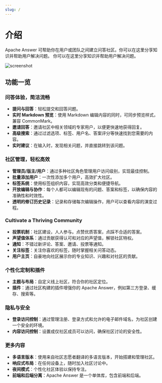 ```yaml
---
slug: /
---
```


# 介绍

Apache Answer 可帮助你在用户或团队之间建立问答社区。你可以在这里分享知识并帮助用户解决问题。 你可以在这里分享知识并帮助用户解决问题。

![screenshot](/img/screenshot.png)

## 功能一览

### 问答体验，简洁流畅

- **提问与回答**：轻松提交和回答问题。
- **实时 Markdown 预览**：使用 Markdown 编辑内容的同时，可同步预览样式，兼容 CommonMark。
- **邀请回答**：邀请社区中相关领域的专家用户，以便更快速地获得回复。
- **高级搜索**：通过过滤选项、标签、用户名、答案评分等快速找到您需要的内容。
- **实时建议**：在输入时，发现相关问题，并直接跳转到该问题。

### 社区管理，轻松高效

- **管理员/版主/用户**：通过多种社区角色管理用户访问级别，实现最佳控制。
- **批量添加用户**：一次性添加多个用户，高效扩大社区。
- **标签系统**：使用标签组织内容，实现高效分类和便捷导航。
- **开放编辑与协作**：每个人都可以编辑现有的问题、答案和标签，以确保内容的准确性和时效性。
- **透明的修订历史记录**：记录和存储每次编辑操作，用户可以查看内容的演变过程。

### Cultivate a Thriving Community

- **投票机制**：社区建设，人人参与。点赞优质答案，点踩不合适的答案。
- **声望值体系**：通过贡献获得认可和对应的声望值，解锁社区特权。
- **通知**：不错过新评论、答案、邀请、投票等通知。
- **关注标签**：关注你喜欢的标签，随时掌握相关问答动态。
- **用户主页**：自豪地向社区展示你的专业知识、兴趣和对社区的贡献。

### 个性化定制和插件

- **主题与布局**：自定义线上社区，符合你的社区定位。
- **插件**：通过社区构建的插件增强你的 Apache Answer，例如第三方登录、缓存、搜索等。

### 隐私与安全

- **登录访问控制**：通过管理注册、登录方式和允许的电子邮件域名，为社区创建一个安全的环境。
- **内容访问控制**：设置成仅社区成员可以访问，确保社区讨论的安全性。

### 更多内容

- **多语言版本**：使用来自社区志愿者翻译的多语言版本，开始搭建和管理社区。
- **响应式布局**：在任何设备上，随时加入社区讨论中。
- **夜间模式**：个性化社区体验以保持专注。
- **前端和后端分离**：Apache Answer 是一个单体库，包含前端和后端。
